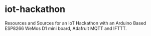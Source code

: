 # iot-hackathon
Resources and Sources for an IoT Hackathon with an Arduino Based ESP8266 WeMos D1 mini board, Adafruit MQTT and IFTTT.
